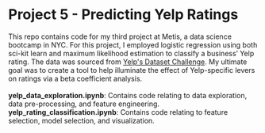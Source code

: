 # Project 5 - Predicting Yelp Ratings

This repo contains code for my third project at Metis, a data science bootcamp in NYC. For this project, I employed logistic regression using both sci-kit learn and maximum likelihood estimation to classify a business’ Yelp rating. The data was sourced from [Yelp's Dataset Challenge](https://www.yelp.com/dataset_challenge). My ultimate goal was to create a tool to help illuminate the effect of Yelp-specific levers on ratings via a beta coefficient analysis. <br/>
<br/>
**yelp_data_exploration.ipynb**: Contains code relating to data exploration, data pre-processing, and feature engineering.<br/>
**yelp_rating_classification.ipynb**: Contains code relating to feature selection, model selection, and visualization.

 
